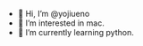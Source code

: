 - 👋 Hi, I’m @yojiueno
- 👀 I’m interested in mac.
- 🌱 I’m currently learning python.

<!---
yojiueno/yojiueno is a ✨ special ✨ repository because its `README.md` (this file) appears on your GitHub profile.
You can click the Preview link to take a look at your changes.
--->
